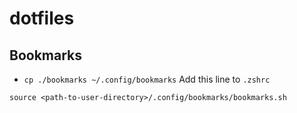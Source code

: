 # dotfiles
## Bookmarks
* `cp ./bookmarks ~/.config/bookmarks`
Add this line to `.zshrc`
```
source <path-to-user-directory>/.config/bookmarks/bookmarks.sh
```

